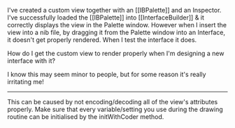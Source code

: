 

I've created a custom view together with an [[IBPalette]] and an Inspector.  I've successfully loaded the [[IBPalette]] into [[InterfaceBuilder]] & it correctly displays the view in the Palette window.  However when I insert the view into a nib file, by dragging it from the Palette window into an Interface, it doesn't get properly rendered.  When I test the interface it does.  

How do I get the custom view to render properly when I'm designing a new interface with it?

I know this may seem minor to people, but for some reason it's really irritating me!

----

This can be caused by not encoding/decoding all of the view's attributes properly.  Make sure that every variable/setting you use during the drawing routine can be initialised by the initWithCoder method.
